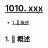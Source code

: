 # [1010. xxx](https://github.com/Tdahuyou/TNotes.leetcode/tree/main/notes/1010.%20xxx)

<!-- region:toc -->

- [1. 📝 概述](#1--概述)

<!-- endregion:toc -->

## 1. 📝 概述
